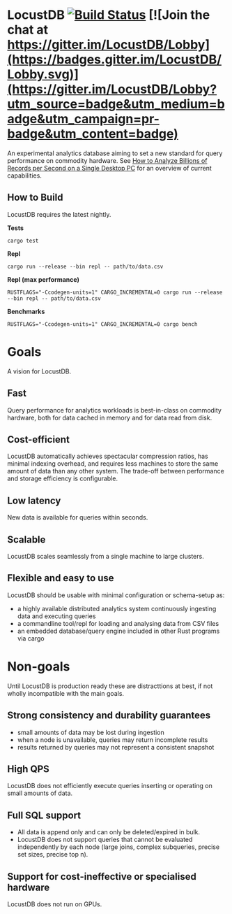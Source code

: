 # LocustDB [![Build Status](https://travis-ci.org/cswinter/LocustDB.svg?branch=master)](https://travis-ci.org/cswinter/LocustDB) [![Join the chat at https://gitter.im/LocustDB/Lobby](https://badges.gitter.im/LocustDB/Lobby.svg)](https://gitter.im/LocustDB/Lobby?utm_source=badge&utm_medium=badge&utm_campaign=pr-badge&utm_content=badge)

An experimental analytics database aiming to set a new standard for query performance on commodity hardware.
See [How to Analyze Billions of Records per Second on a Single Desktop PC][blogpost] for an overview of current capabilities.

## How to Build

LocustDB requires the latest nightly.

**Tests**

`cargo test`

**Repl**

`cargo run --release --bin repl -- path/to/data.csv`

**Repl (max performance)**

`RUSTFLAGS="-Ccodegen-units=1" CARGO_INCREMENTAL=0 cargo run --release --bin repl -- path/to/data.csv`

**Benchmarks**

`RUSTFLAGS="-Ccodegen-units=1" CARGO_INCREMENTAL=0 cargo bench`


# Goals
A vision for LocustDB.

## Fast
Query performance for analytics workloads is best-in-class on commodity hardware, both for data cached in memory and for data read from disk.

## Cost-efficient
LocustDB automatically achieves spectacular compression ratios, has minimal indexing overhead, and requires less machines to store the same amount of data than any other system. The trade-off between performance and storage efficiency is configurable.

## Low latency
New data is available for queries within seconds.

## Scalable
LocustDB scales seamlessly from a single machine to large clusters.

## Flexible and easy to use
LocustDB should be usable with minimal configuration or schema-setup as:
- a highly available distributed analytics system continuously ingesting data and executing queries
- a commandline tool/repl for loading and analysing data from CSV files
- an embedded database/query engine included in other Rust programs via cargo


# Non-goals
Until LocustDB is production ready these are distracttions at best, if not wholly incompatible with the main goals.

## Strong consistency and durability guarantees
- small amounts of data may be lost during ingestion
- when a node is unavailable, queries may return incomplete results
- results returned by queries may not represent a consistent snapshot

## High QPS
LocustDB does not efficiently execute queries inserting or operating on small amounts of data.

## Full SQL support
- All data is append only and can only be deleted/expired in bulk.
- LocustDB does not support queries that cannot be evaluated independently by each node (large joins, complex subqueries, precise set sizes, precise top n).

## Support for cost-ineffective or specialised hardware
LocustDB does not run on GPUs.

[blogpost]: TODO
